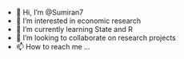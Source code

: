 - 👋 Hi, I’m @Sumiran7
- 👀 I’m interested in economic research 
- 🌱 I’m currently learning State and R
- 💞️ I’m looking to collaborate on research projects 
- 📫 How to reach me ...

<!---
Sumiran7/Sumiran7 is a ✨ special ✨ repository because its `README.md` (this file) appears on your GitHub profile.
You can click the Preview link to take a look at your changes.
--->

